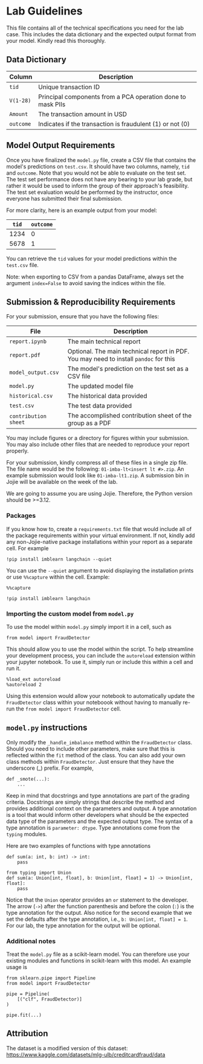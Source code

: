 # Lab Guidelines

This file contains all of the technical specifications you need for the lab case. This includes the data dictionary and the expected output format from your model. Kindly read this thoroughly.

## Data Dictionary

| Column    | Description                                                 |
| --------- | ----------------------------------------------------------- |
| `tid`     | Unique transaction ID                                       |
| `V(1-28)` | Principal components from a PCA operation done to mask PIIs |
| `Amount`  | The transaction amount in USD                               |
| `outcome` | Indicates if the transaction is fraudulent (1) or not (0)   |

## Model Output Requirements

Once you have finalized the `model.py` file, create a CSV file that contains the model's predictions on `test.csv`. It should have two columns, namely, `tid` and `outcome`. Note that you would not be able to evaluate on the test set. The test set performance does not have any bearing to your lab grade, but rather it would be used to inform the group of their approach's feasibility. The test set evaluation would be performed by the instructor, once everyone has submitted their final submission.

For more clarity, here is an example output from your model:

| `tid` | `outcome` |
| ----- | --------- |
| 1234  | 0         |
| 5678  | 1         |

You can retrieve the `tid` values for your model predictions within the `test.csv` file.

Note: when exporting to CSV from a pandas DataFrame, always set the argument `index=False` to avoid saving the indices within the file.

## Submission & Reproducibility Requirements

For your submission, ensure that you have the following files:

| File                 | Description                                                                           |
| -------------------- | ------------------------------------------------------------------------------------- |
| `report.ipynb`       | The main technical report                                                             |
| `report.pdf`         | Optional. The main technical report in PDF. You may need to install `pandoc` for this |
| `model_output.csv`   | The model's prediction on the test set as a CSV file                                  |
| `model.py`           | The updated model file                                                                |
| `historical.csv`     | The historical data provided                                                          |
| `test.csv`           | The test data provided                                                                |
| `contribution sheet` | The accomplished contribution sheet of the group as a PDF                             |

You may include figures or a directory for figures within your submission. You may also include other files that are needed to reproduce your report properly.

For your submission, kindly compress all of these files in a single zip file. The file name would be the following: `01-imba-lt<insert lt #>.zip`. An example submission would look like `01-imba-lt1.zip`. A submission bin in Jojie will be available on the week of the lab.

We are going to assume you are using Jojie. Therefore, the Python version should be >=3.12.

### Packages

If you know how to, create a `requirements.txt` file that would include all of the package requirements within your virtual environment. If not, kindly add any non-Jojie-native package installations within your report as a separate cell. For example

```
!pip install imblearn langchain --quiet
```

You can use the `--quiet` argument to avoid displaying the installation prints or use `%%capture` within the cell. Example:

```
%%capture

!pip install imblearn langchain
```

### Importing the custom model from `model.py`

To use the model within `model.py` simply import it in a cell, such as

```
from model import FraudDetector
```

This should allow you to use the model within the script. To help streamline your development process, you can include the `autoreload` extension within your jupyter notebook. To use it, simply run or include this within a cell and run it.

```
%load_ext autoreload
%autoreload 2
```

Using this extension would allow your notebook to automatically update the `FraudDetector` class within your noteboook without having to manually re-run the `from model import FraudDetector` cell.

## `model.py` instructions

Only modify the `_handle_imbalance` method within the `FraudDetector` class. Should you need to include other parameters, make sure that this is reflected within the `fit` method of the class. You can also add your own class methods within `FraudDetector`. Just ensure that they have the underscore (\_) prefix. For example,

```
def _smote(...):
    ...
```

Keep in mind that docstrings and type annotations are part of the grading criteria. Docstrings are simply strings that describe the method and provides additional context on the parameters and output. A type annotation is a tool that would inform other developers what should be the expected data type of the parameters and the expected output type. The syntax of a type annotation is `parameter: dtype`. Type annotations come from the `typing` modules.

Here are two examples of functions with type annotations

```
def sum(a: int, b: int) -> int:
    pass
```

```
from typing import Union
def sum(a: Union[int, float], b: Union[int, float] = 1) -> Union[int, float]:
    pass
```

Notice that the `Union` operator provides an `or` statement to the developer. The arrow (`->`) after the function parenthesis and before the colon (`:`) is the type annotation for the output. Also notice for the second example that we set the defaults after the type annotation, i.e., `b: Union[int, float] = 1`. For our lab, the type annotation for the output will be optional.

### Additional notes

Treat the `model.py` file as a scikit-learn model. You can therefore use your existing modules and functions in scikit-learn with this model. An example usage is

```
from sklearn.pipe import Pipeline
from model import FraudDetector

pipe = Pipeline(
    [("clf", FraudDetector)]
)

pipe.fit(...)

```

## Attribution

The dataset is a modified version of this dataset: https://www.kaggle.com/datasets/mlg-ulb/creditcardfraud/data
